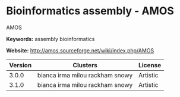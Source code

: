 # Bioinformatics assembly - AMOS

AMOS

**Keywords:** assembly bioinformatics

**Website:** <http://amos.sourceforge.net/wiki/index.php/AMOS>

| Version | Clusters | License |
| ------- | -------- | ------- |
| 3.0.0 | bianca irma milou rackham snowy | Artistic |
| 3.1.0 | bianca irma milou rackham snowy | Artistic |
